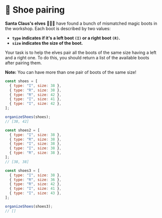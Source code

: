 # 👞 Shoe pairing

**Santa Claus's elves** 🧝🧝‍♂️ have found a bunch of mismatched magic boots in the workshop. Each boot is described by two values:

- **`type` indicates if it's a left boot `(I)` or a right boot `(R)`.**
- **`size` indicates the size of the boot.**

Your task is to help the elves pair all the boots of the same size having a left and a right one. To do this, you should return a list of the available boots after pairing them.

**Note:** You can have more than one pair of boots of the same size!

```javascript
const shoes = [
  { type: "I", size: 38 },
  { type: "R", size: 38 },
  { type: "R", size: 42 },
  { type: "I", size: 41 },
  { type: "I", size: 42 },
];

organizeShoes(shoes);
// [38, 42]

const shoes2 = [
  { type: "I", size: 38 },
  { type: "R", size: 38 },
  { type: "I", size: 38 },
  { type: "I", size: 38 },
  { type: "R", size: 38 },
];
// [38, 38]

const shoes3 = [
  { type: "I", size: 38 },
  { type: "R", size: 36 },
  { type: "R", size: 42 },
  { type: "I", size: 41 },
  { type: "I", size: 43 },
];

organizeShoes(shoes3);
// []
```

